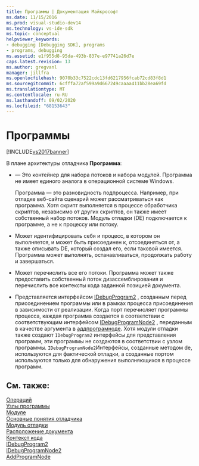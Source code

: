 ```yaml
---
title: Программы | Документация Майкрософт
ms.date: 11/15/2016
ms.prod: visual-studio-dev14
ms.technology: vs-ide-sdk
ms.topic: conceptual
helpviewer_keywords:
- debugging [Debugging SDK], programs
- programs, debugging
ms.assetid: e1f955d8-95da-493b-837e-e97741a26d7e
caps.latest.revision: 13
ms.author: gregvanl
manager: jillfra
ms.openlocfilehash: 9070b33c7522cdc13fd6217956fcab72cd83f8d1
ms.sourcegitcommit: 6cfffa72af599a9d667249caaaa411bb28ea69fd
ms.translationtype: MT
ms.contentlocale: ru-RU
ms.lasthandoff: 09/02/2020
ms.locfileid: "68153643"
---
```

# <a name="programs"></a>Программы
[!INCLUDE[vs2017banner](../../includes/vs2017banner.md)]

В плане архитектуры отладчика **Программа**:  
  
- — Это контейнер для набора потоков и набора модулей. Программа не имеет единого аналога в операционной системе Windows.  
  
     Программа — это разновидность подпроцесса. Например, при отладке веб-сайта сценарий может рассматриваться как программа. Хотя скрипт выполняется в процессе обработчика скриптов, независимо от других скриптов, он также имеет собственный набор потоков. Модуль отладки (DE) подключается к программе, а не к процессу или потоку.  
  
- Может идентифицировать себя и процесс, в котором он выполняется, и может быть присоединен к, отсоединяться от, а также описывать DE, который создал его, если таковой имеется. Программа может выполнять, останавливаться, продолжать работу и завершаться.  
  
- Может перечислить все его потоки. Программа может также предоставить собственный поток дизассемблирования и перечислить все контексты кода заданной позицией документа.  
  
- Представляется интерфейсом [IDebugProgram2](../../extensibility/debugger/reference/idebugprogram2.md) , созданным перед присоединением программы или в рамках процесса присоединения в зависимости от реализации. Когда порт перечисляет программы процесса, каждая программа создается в соответствии с соответствующим интерфейсом [IDebugProgramNode2](../../extensibility/debugger/reference/idebugprogramnode2.md) , переданным в качестве аргумента в [аддпрограмноде](../../extensibility/debugger/reference/idebugportnotify2-addprogramnode.md). Хотя модули отладки также создают `IDebugProgram2` интерфейсы для представления программ, эти программы не создаются в соответствии с узлом программы. `IDebugProgramNode2`Интерфейсы, созданные методом de, используются для фактической отладки, а созданные портом используются только для обнаружения выполняющихся в процессе программ.  
  
## <a name="see-also"></a>См. также:  
 [Операций](../../extensibility/debugger/processes.md)   
 [Узлы программы](../../extensibility/debugger/program-nodes.md)   
 [Модуле](../../extensibility/debugger/modules.md)   
 [Основные понятия отладчика](../../extensibility/debugger/debugger-concepts.md)   
 [Модуль отладки](../../extensibility/debugger/debug-engine.md)   
 [Расположение документа](../../extensibility/debugger/document-position.md)   
 [Контекст кода](../../extensibility/debugger/code-context.md)   
 [IDebugProgram2](../../extensibility/debugger/reference/idebugprogram2.md)   
 [IDebugProgramNode2](../../extensibility/debugger/reference/idebugprogramnode2.md)   
 [AddProgramNode](../../extensibility/debugger/reference/idebugportnotify2-addprogramnode.md)
